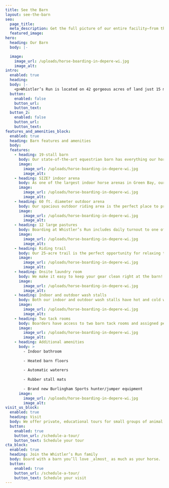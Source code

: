 ```yaml
---
title: See the Barn
layout: see-the-barn
seo:
  page_title:
  meta_description: Get the full picture of our entire facility—from the 19-stall barn and indoor arena to the 25-acre riding trail and outdoor pastures!
  featured_image:
hero:
  heading: Our Barn
  body: |-

  image:
    image_url: /uploads/horse-boarding-in-depere-wi.jpg
    image_alt:
intro:
  enabled: true
  heading:
  body: |-
    <p>Whistler’s Run is located on 42 gorgeous acres of land just 15 minutes from downtown De Pere. View photos of the barn and surrounding property and learn more about our amenities for boarders and visitors below.</p>
  button:
    enabled: false
    button_url: 
    button_text: 
  button_2:
    enabled: false
    button_url: 
    button_text: 
features_and_amenities_block: 
  enabled: true
  heading: Barn features and amenities
  body: 
  features: 
    - heading: 19-stall barn
      body: Our state-of-the-art equestrian barn has everything our horses, boarders and visitors need to be happy, safe and comfortable year-round.
      image:
        image_url: /uploads/horse-boarding-in-depere-wi.jpg
        image_alt: 
    - heading: SIZE? indoor arena
      body: As one of the largest indoor horse arenas in Green Bay, our horse boarders have ample space and opportunity to train and ride year-round. The arena features a six-layer sand system fit for various disciplines.
      image:
        image_url: /uploads/horse-boarding-in-depere-wi.jpg
        image_alt: 
    - heading: 60 ft. diameter outdoor arena
      body: Our spacious outdoor riding area is the perfect place to practice your horsemanship while enjoying the fresh air. Here, you will have ample room to lunge, ride and utilize our brand-new hunter/jumper equipment.
      image:
        image_url: /uploads/horse-boarding-in-depere-wi.jpg
        image_alt: 
    - heading: 12 large pastures
      body: Boarding at Whistler’s Run includes daily turnout to one of our spacious pastures, full of healthy grass and clover for grazing as well as automatic waterers and multiple run-in sheds for outdoor coverage.
      image:
        image_url: /uploads/horse-boarding-in-depere-wi.jpg
        image_alt: 
    - heading: Riding trail
      body: Our 25-acre trail is the perfect opportunity for relaxing trail rides where you can take in the sweeping views of the property and surrounding area. 
      image:
        image_url: /uploads/horse-boarding-in-depere-wi.jpg
        image_alt: 
    - heading: Onsite laundry room
      body: We make it easy to keep your gear clean right at the barn! Boarders have free access to our laundry room, featuring an industrial washer and dryer that can handle large blankets, saddle pads and more.
      image:
        image_url: /uploads/horse-boarding-in-depere-wi.jpg
        image_alt: 
    - heading: Indoor and outdoor wash stalls
      body: Both our indoor and outdoor wash stalls have hot and cold water, floor drains and rubber mat flooring for convenient, stress-free horse bathing.
      image:
        image_url: /uploads/horse-boarding-in-depere-wi.jpg
        image_alt: 
    - heading: Two tack rooms
      body: Boarders have access to two barn tack rooms and assigned personal storage, including a saddle rack and locker to secure and organize their gear.
      image:
        image_url: /uploads/horse-boarding-in-depere-wi.jpg
        image_alt: 
    - heading: Additional amenities
      body: >
        - Indoor bathroom 
        
        - Heated barn floors
        
        - Automatic waterers 
        
        - Rubber stall mats 
        
        - Brand new Burlingham Sports hunter/jumper equipment
      image:
        image_url: /uploads/horse-boarding-in-depere-wi.jpg
        image_alt: 
visit_us_block:
  enabled: true
  heading: Visit
  body: We offer private, educational tours for small groups of animal lovers looking to tour our facility and learn about the animals in our care. Click the button below to learn more!
  button:
    enabled: true
    button_url: /schedule-a-tour/
    button_text: Schedule your tour
cta_block:
  enabled: true
  heading: Join the Whistler’s Run family
  body: Board with a barn you’ll love _almost_ as much as your horse.
  button:
    enabled: true
    button_url: /schedule-a-tour/
    button_text: Schedule your visit
---
```

